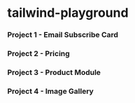 # tailwind-playground

### Project 1 - Email Subscribe Card

### Project 2 - Pricing

### Project 3 - Product Module

### Project 4 - Image Gallery
